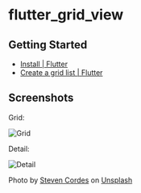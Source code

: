 # flutter_grid_view

## Getting Started

- [Install | Flutter](https://docs.flutter.dev/get-started/install)
- [Create a grid list | Flutter](https://docs.flutter.dev/cookbook/lists/grid-lists)

## Screenshots

Grid:

![Grid](https://user-images.githubusercontent.com/38368052/235212619-c40365bc-e8be-4a72-a1b3-8c3a7f9f8a41.png)


Detail:

![Detail](https://user-images.githubusercontent.com/38368052/235212645-06df27d3-de11-49e9-b76a-81fd25851fc6.png)

Photo by [Steven Cordes](https://unsplash.com/@steven3466?utm_source=unsplash&utm_medium=referral&utm_content=creditCopyText) on [Unsplash](https://unsplash.com?utm_source=unsplash&utm_medium=referral&utm_content=creditCopyText)
